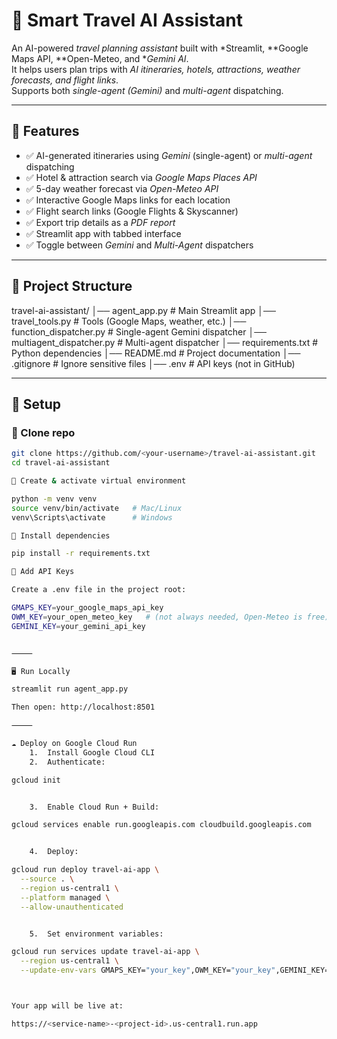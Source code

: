 # 🧳 Smart Travel AI Assistant

An AI-powered *travel planning assistant* built with *Streamlit, **Google Maps API, **Open-Meteo, and **Gemini AI*.  
It helps users plan trips with *AI itineraries, hotels, attractions, weather forecasts, and flight links*.  
Supports both *single-agent (Gemini)* and *multi-agent* dispatching.

---

## 🚀 Features
- ✅ AI-generated itineraries using *Gemini* (single-agent) or *multi-agent* dispatching  
- ✅ Hotel & attraction search via *Google Maps Places API*  
- ✅ 5-day weather forecast via *Open-Meteo API*  
- ✅ Interactive Google Maps links for each location  
- ✅ Flight search links (Google Flights & Skyscanner)  
- ✅ Export trip details as a *PDF report*  
- ✅ Streamlit app with tabbed interface  
- ✅ Toggle between *Gemini* and *Multi-Agent* dispatchers  

---

## 📂 Project Structure

travel-ai-assistant/
│── agent_app.py              # Main Streamlit app
│── travel_tools.py           # Tools (Google Maps, weather, etc.)
│── function_dispatcher.py    # Single-agent Gemini dispatcher
│── multiagent_dispatcher.py  # Multi-agent dispatcher
│── requirements.txt          # Python dependencies
│── README.md                 # Project documentation
│── .gitignore                # Ignore sensitive files
│── .env                      # API keys (not in GitHub)

---

## 🔑 Setup

### ⿡ Clone repo
```bash
git clone https://github.com/<your-username>/travel-ai-assistant.git
cd travel-ai-assistant

⿢ Create & activate virtual environment

python -m venv venv
source venv/bin/activate   # Mac/Linux
venv\Scripts\activate      # Windows

⿣ Install dependencies

pip install -r requirements.txt

⿤ Add API Keys

Create a .env file in the project root:

GMAPS_KEY=your_google_maps_api_key
OWM_KEY=your_open_meteo_key   # (not always needed, Open-Meteo is free)
GEMINI_KEY=your_gemini_api_key


⸻

🖥 Run Locally

streamlit run agent_app.py

Then open: http://localhost:8501

⸻

☁ Deploy on Google Cloud Run
	1.	Install Google Cloud CLI
	2.	Authenticate:

gcloud init


	3.	Enable Cloud Run + Build:

gcloud services enable run.googleapis.com cloudbuild.googleapis.com


	4.	Deploy:

gcloud run deploy travel-ai-app \
  --source . \
  --region us-central1 \
  --platform managed \
  --allow-unauthenticated


	5.	Set environment variables:

gcloud run services update travel-ai-app \
  --region us-central1 \
  --update-env-vars GMAPS_KEY="your_key",OWM_KEY="your_key",GEMINI_KEY="your_key"



Your app will be live at:

https://<service-name>-<project-id>.us-central1.run.app

